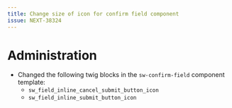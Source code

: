 ```yaml
---
title: Change size of icon for confirm field component
issue: NEXT-38324
---
```

# Administration
* Changed the following twig blocks in the `sw-confirm-field` component template:
  * `sw_field_inline_cancel_submit_button_icon`
  * `sw_field_inline_submit_button_icon`
